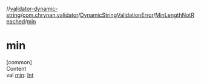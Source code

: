 //[validator-dynamic-string](../../../../index.md)/[com.chrynan.validator](../../index.md)/[DynamicStringValidationError](../index.md)/[MinLengthNotReached](index.md)/[min](min.md)



# min  
[common]  
Content  
val [min](min.md): [Int](https://kotlinlang.org/api/latest/jvm/stdlib/kotlin/-int/index.html)  



